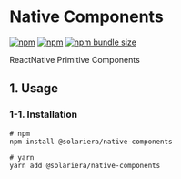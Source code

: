 # Native Components

[![npm](https://img.shields.io/npm/v/@solariera/native-components)](https://www.npmjs.com/package/@solariera/native-components)
[![npm](https://img.shields.io/npm/dw/@solariera/native-components)](https://www.npmjs.com/package/@solariera/native-components)
[![npm bundle size](https://img.shields.io/bundlephobia/min/@solariera/native-components)](https://bundlephobia.com/result?p=@solariera/native-components)

ReactNative Primitive Components

## 1. Usage

### 1-1. Installation

```console
# npm
npm install @solariera/native-components
```

```console
# yarn
yarn add @solariera/native-components
```
